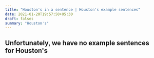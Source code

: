 ```yaml
---
title: "Houston's in a sentence | Houston's example sentences"
date: 2021-01-20T19:57:50+05:30
draft: falses
summary: "Houston's"
---
```

## Unfortunately, we have no example sentences for Houston's                 
